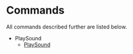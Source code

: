 # Commands

All commands described further are listed below.

- PlaySound
  - [PlaySound](playSound.md)
